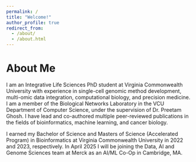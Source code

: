 ```yaml
---
permalink: /
title: "Welcome!"
author_profile: true
redirect_from: 
  - /about/
  - /about.html
---
```

About Me 
======
I am an Integrative Life Sciences PhD student at Virginia Commonwealth University with experience in single-cell genomic method development, multi-omic data integration, computational biology, and precision medicine. I am a member of the Biological Networks Laboratory in the VCU Department of Computer Science, under the supervision of Dr. Preetam Ghosh. I have lead and co-authored multiple peer-reviewed publications in the fields of bioinformatics, machine learning, and cancer biology. 

I earned my Bachelor of Science and Masters of Science (Accelerated Program) in Bioinformatics at Virginia Commonwealth University in 2022 and 2023, respectively. In April 2025 I will be joining the Data, AI and Genome Sciences team at Merck as an AI/ML Co-Op in Cambridge, MA. 
